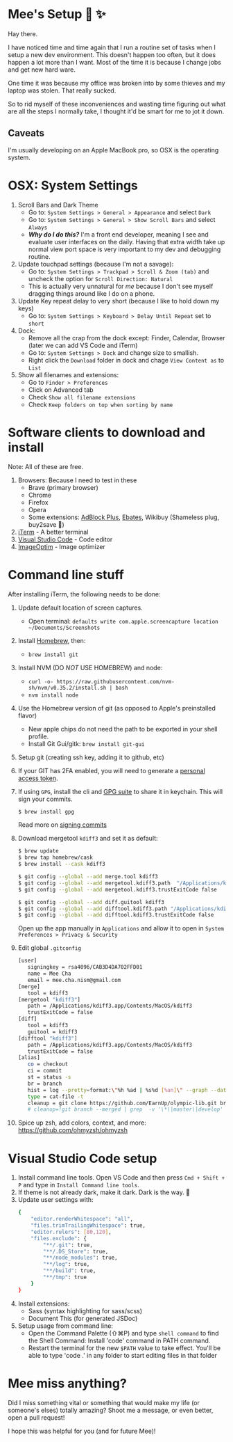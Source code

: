 # Mee's Setup :chicken: :sparkles:

Hay there.

I have noticed time and time again that I run a routine set of tasks when I
setup a new dev environment. This doesn't happen too often, but it does happen a
lot more than I want. Most of the time it is because I change jobs and get new
hard ware.

One time it was because my office was broken into by some thieves and my laptop
was stolen. That really sucked.

So to rid myself of these inconveniences and wasting time figuring out what are
all the steps I normally take, I thought it'd be smart for me to jot it down.

## Caveats

I'm usually developing on an Apple MacBook pro, so OSX is the operating system.

# OSX: System Settings

1. Scroll Bars and Dark Theme
    - Go to: `System Settings > General > Appearance` and select `Dark`
   - Go to: `System Settings > General > Show Scroll Bars` and select `Always`
   - **_Why do I do this?_** I'm a front end developer, meaning I see and
     evaluate user interfaces on the daily. Having that extra width
     take up normal view port space is very important to my dev and
     debugging routine.
2. Update touchpad settings (because I'm not a savage):
   - Go to: `System Settings > Trackpad > Scroll & Zoom (tab)` and uncheck
     the option for `Scroll Direction: Natural`
   - This is actually very unnatural for _me_ because I don't see myself
     dragging things around like I do on a phone.
3. Update Key repeat delay to very short (because I like to hold down my keys)
   - Go to: `System Settings > Keyboard > Delay Until Repeat` set to `short`
4. Dock:
   - Remove all the crap from the dock except: Finder, Calendar, Browser (later
     we can add VS Code and iTerm)
   - Go to: `System Settings > Dock` and change size to smallish.
   - Right click the `Download` folder in dock and chage `View Content as` to
     `List`
5. Show all filenames and extensions:
    - Go to `Finder > Preferences`
   - Click on Advanced tab
   - Check `Show all filename extensions`
   - Check `Keep folders on top when sorting by name`

# Software clients to download and install

Note: All of these are free.

1. Browsers: Because I need to test in these
   - Brave (primary browser)
   - Chrome
   - Firefox
   - Opera
   - Some extensions: [AdBlock Plus](https://adblockplus.org/),
     [Ebates](https://www.ebates.com/r/XOULON?eeid=28187),
     Wikibuy (Shameless plug, buy2save :kiss:)
2. [iTerm](https://www.iterm2.com/) - A better terminal
3. [Visual Studio Code](https://code.visualstudio.com/) - Code editor
4. [ImageOptim](https://imageoptim.com/mac) - Image optimizer

# Command line stuff

After installing iTerm, the following needs to be done:

1. Update default location of screen captures.
   - Open terminal: `defaults write com.apple.screencapture location ~/Documents/Screenshots`
2. Install [Homebrew](https://brew.sh/), then:
   - `brew install git`
3. Install NVM (DO _NOT_ USE HOMEBREW) and node:
   - `curl -o- https://raw.githubusercontent.com/nvm-sh/nvm/v0.35.2/install.sh | bash`
   - `nvm install node`
4. Use the Homebrew version of git (as opposed to Apple's preinstalled flavor)
   - New apple chips do not need the path to be exported in your shell profile.
   - Install Git Gui/gitk: `brew install git-gui`
5. Setup git (creating ssh key, adding it to github, etc)
6. If your GIT has 2FA enabled, you will need to generate a [personal access token](https://help.github.com/en/github/authenticating-to-github/creating-a-personal-access-token-for-the-command-line).
7. If using `GPG`, install the cli and [GPG suite](https://gpgtools.org/) to share it in keychain. This will sign your commits.
    ```sh
    $ brew install gpg
    ```
    Read more on [signing commits](https://help.github.com/en/github/authenticating-to-github/signing-commits)
7. Download mergetool `kdiff3` and set it as default:
    ```sh
    $ brew update
    $ brew tap homebrew/cask
    $ brew install --cask kdiff3

    $ git config --global --add merge.tool kdiff3
    $ git config --global --add mergetool.kdiff3.path  "/Applications/kdiff3.app/Contents/MacOS/kdiff3"
    $ git config --global --add mergetool.kdiff3.trustExitCode false

    $ git config --global --add diff.guitool kdiff3
    $ git config --global --add difftool.kdiff3.path "/Applications/kdiff3.app/Contents/MacOS/kdiff3"
    $ git config --global --add difftool.kdiff3.trustExitCode false
    ```

    Open up the app manually in `Applications` and allow it to open in `System Preferences > Privacy & Security`
8. Edit global `.gitconfig`
   ```sh
   [user]
      signingkey = rsa4096/CAB3D4DA702FFD01
      name = Mee Cha
      email = mee.cha.nism@gmail.com
   [merge]
      tool = kdiff3
   [mergetool "kdiff3"]
      path = /Applications/kdiff3.app/Contents/MacOS/kdiff3
      trustExitCode = false
   [diff]
      tool = kdiff3
      guitool = kdiff3
   [difftool "kdiff3"]
      path = /Applications/kdiff3.app/Contents/MacOS/kdiff3
      trustExitCode = false
   [alias]
      co = checkout
      ci = commit
      st = status -s
      br = branch
      hist = log --pretty=format:\"%h %ad | %s%d [%an]\" --graph --date=short
      type = cat-file -t
      cleanup = git clone https://github.com/EarnUp/olympic-lib.git branch --merged | grep  -v '\\*\\|master\\|develop' | xargs -n 1 git branch -d
      # cleanup=!git branch --merged | grep  -v '\*\|master\|develop' | xargs -n 1 git branch -d
   ```
8. Spice up zsh, add colors, context, and more: https://github.com/ohmyzsh/ohmyzsh

# Visual Studio Code setup

1. Install command line tools. Open VS Code and then press `Cmd + Shift + P` and type in `Install Command line tools`.
1. If theme is not already dark, make it dark. Dark is the way.
   :new_moon_with_face:
2. Update user settings with:
   ```sh
   {
       "editor.renderWhitespace": "all",
       "files.trimTrailingWhitespace": true,
       "editor.rulers": [80,120],
       "files.exclude": {
           "**/.git": true,
           "**/.DS_Store": true,
           "**/node_modules": true,
           "**/log": true,
           "**/build": true,
           "**/tmp": true
       }
   }
   ```
3. Install extensions:
   - Sass (syntax highlighting for sass/scss)
   - Document This (for generated JSDoc)
4. Setup usage from command line:
   - Open the Command Palette (⇧⌘P) and type `shell command` to find the Shell Command: Install 'code' command in PATH command.
   - Restart the terminal for the new `$PATH` value to take effect. You'll be able to type 'code .' in any folder to start editing files in that folder

# Mee miss anything?

Did I miss something vital or something that would make my life (or someone's
elses) totally amazing? Shoot me a message, or even better, open a pull request!

I hope this was helpful for you (and for future Mee)!
